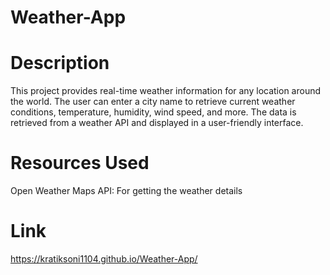 
# Weather-App

# Description
This project provides real-time weather information for any location around the world. The user can enter a city name to retrieve current weather conditions, temperature, humidity, wind speed, and more. The data is retrieved from a weather API and displayed in a user-friendly interface.

# Resources Used
 Open Weather Maps API: For getting the weather details
 
# Link
https://kratiksoni1104.github.io/Weather-App/
